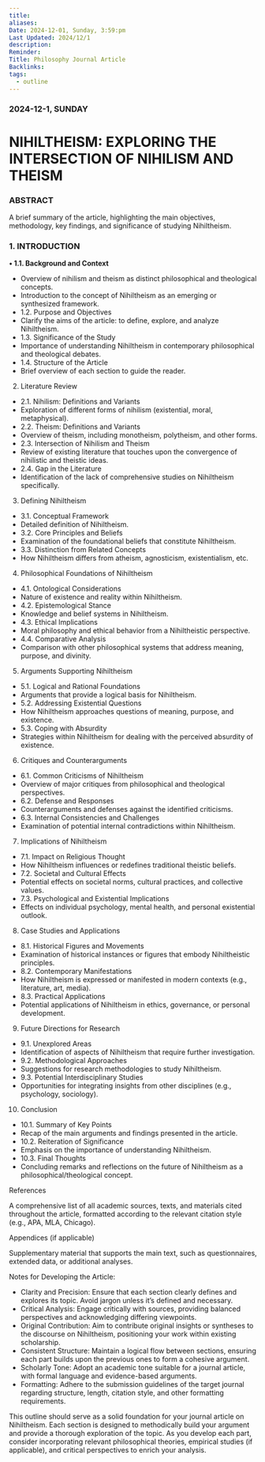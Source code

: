 ```yaml
---
title: 
aliases: 
Date: 2024-12-01, Sunday, 3:59:pm
Last Updated: 2024/12/1
description: 
Reminder: 
Title: Philosophy Journal Article
Backlinks: 
tags:
  - outline
---
```


### 2024-12-1, SUNDAY

# NIHILTHEISM: EXPLORING THE INTERSECTION OF NIHILISM AND THEISM

### ABSTRACT

A brief summary of the article, highlighting the main objectives, methodology, key findings, and significance of studying Nihiltheism.

### 1. INTRODUCTION

**• 1.1. Background and Context**

- Overview of nihilism and theism as distinct philosophical and theological concepts.
- Introduction to the concept of Nihiltheism as an emerging or synthesized framework.
- 1.2. Purpose and Objectives
- Clarify the aims of the article: to define, explore, and analyze Nihiltheism.
- 1.3. Significance of the Study
- Importance of understanding Nihiltheism in contemporary philosophical and theological debates.
- 1.4. Structure of the Article
- Brief overview of each section to guide the reader.

2. Literature Review

- 2.1. Nihilism: Definitions and Variants
- Exploration of different forms of nihilism (existential, moral, metaphysical).
- 2.2. Theism: Definitions and Variants
- Overview of theism, including monotheism, polytheism, and other forms.
- 2.3. Intersection of Nihilism and Theism
- Review of existing literature that touches upon the convergence of nihilistic and theistic ideas.
- 2.4. Gap in the Literature
- Identification of the lack of comprehensive studies on Nihiltheism specifically.

3. Defining Nihiltheism

- 3.1. Conceptual Framework
- Detailed definition of Nihiltheism.
- 3.2. Core Principles and Beliefs
- Examination of the foundational beliefs that constitute Nihiltheism.
- 3.3. Distinction from Related Concepts
- How Nihiltheism differs from atheism, agnosticism, existentialism, etc.

4. Philosophical Foundations of Nihiltheism

- 4.1. Ontological Considerations
- Nature of existence and reality within Nihiltheism.
- 4.2. Epistemological Stance
- Knowledge and belief systems in Nihiltheism.
- 4.3. Ethical Implications
- Moral philosophy and ethical behavior from a Nihiltheistic perspective.
- 4.4. Comparative Analysis
- Comparison with other philosophical systems that address meaning, purpose, and divinity.

5. Arguments Supporting Nihiltheism

- 5.1. Logical and Rational Foundations
- Arguments that provide a logical basis for Nihiltheism.
- 5.2. Addressing Existential Questions
- How Nihiltheism approaches questions of meaning, purpose, and existence.
- 5.3. Coping with Absurdity
- Strategies within Nihiltheism for dealing with the perceived absurdity of existence.

6. Critiques and Counterarguments

- 6.1. Common Criticisms of Nihiltheism
- Overview of major critiques from philosophical and theological perspectives.
- 6.2. Defense and Responses
- Counterarguments and defenses against the identified criticisms.
- 6.3. Internal Consistencies and Challenges
- Examination of potential internal contradictions within Nihiltheism.

7. Implications of Nihiltheism

- 7.1. Impact on Religious Thought
- How Nihiltheism influences or redefines traditional theistic beliefs.
- 7.2. Societal and Cultural Effects
- Potential effects on societal norms, cultural practices, and collective values.
- 7.3. Psychological and Existential Implications
- Effects on individual psychology, mental health, and personal existential outlook.

8. Case Studies and Applications

- 8.1. Historical Figures and Movements
- Examination of historical instances or figures that embody Nihiltheistic principles.
- 8.2. Contemporary Manifestations
- How Nihiltheism is expressed or manifested in modern contexts (e.g., literature, art, media).
- 8.3. Practical Applications
- Potential applications of Nihiltheism in ethics, governance, or personal development.

9. Future Directions for Research

- 9.1. Unexplored Areas
- Identification of aspects of Nihiltheism that require further investigation.
- 9.2. Methodological Approaches
- Suggestions for research methodologies to study Nihiltheism.
- 9.3. Potential Interdisciplinary Studies
- Opportunities for integrating insights from other disciplines (e.g., psychology, sociology).

10. Conclusion

- 10.1. Summary of Key Points
- Recap of the main arguments and findings presented in the article.
- 10.2. Reiteration of Significance
- Emphasis on the importance of understanding Nihiltheism.
- 10.3. Final Thoughts
- Concluding remarks and reflections on the future of Nihiltheism as a philosophical/theological concept.

References

A comprehensive list of all academic sources, texts, and materials cited throughout the article, formatted according to the relevant citation style (e.g., APA, MLA, Chicago).

Appendices (if applicable)

Supplementary material that supports the main text, such as questionnaires, extended data, or additional analyses.

Notes for Developing the Article:

- Clarity and Precision: Ensure that each section clearly defines and explores its topic. Avoid jargon unless it’s defined and necessary.
- Critical Analysis: Engage critically with sources, providing balanced perspectives and acknowledging differing viewpoints.
- Original Contribution: Aim to contribute original insights or syntheses to the discourse on Nihiltheism, positioning your work within existing scholarship.
- Consistent Structure: Maintain a logical flow between sections, ensuring each part builds upon the previous ones to form a cohesive argument.
- Scholarly Tone: Adopt an academic tone suitable for a journal article, with formal language and evidence-based arguments.
- Formatting: Adhere to the submission guidelines of the target journal regarding structure, length, citation style, and other formatting requirements.

This outline should serve as a solid foundation for your journal article on Nihiltheism. Each section is designed to methodically build your argument and provide a thorough exploration of the topic. As you develop each part, consider incorporating relevant philosophical theories, empirical studies (if applicable), and critical perspectives to enrich your analysis.
